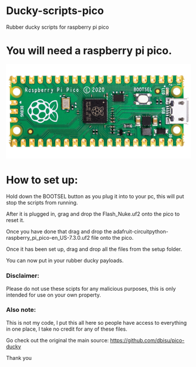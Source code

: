 # Ducky-scripts-pico
Rubber ducky scripts for raspberry pi pico

# You will need a raspberry pi pico.

<img alt="Raspberry pi pico" src="https://github.com/D7x8/Ducky-scripts-pico/blob/main/images/Pico.jpg" />

# How to set up:

Hold down the BOOTSEL button as you plug it into to your pc, this will put stop the scripts from running.

After it is plugged in, grag and drop the Flash_Nuke.uf2 onto the pico to reset it.

Once you have done that drag and drop the adafruit-circuitpython-raspberry_pi_pico-en_US-7.3.0.uf2 file onto the pico.

Once it has been set up, drag and drop all the files from the setup folder.

You can now put in your rubber ducky payloads.

### Disclaimer:

Please do not use these scipts for any malicious purposes, this is only intended for use on your own property.

### Also note:

This is not my code, I put this all here so people have access to everything in one place, I take no credit for any of these files.

Go check out the original the main source: https://github.com/dbisu/pico-ducky

Thank you
